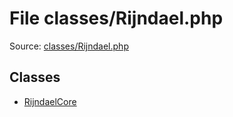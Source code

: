 File classes/Rijndael.php
=========

Source: [classes/Rijndael.php](https://github.com/PrestaShop/PrestaShop/blob/1.5.0.13/classes/Rijndael.php)


Classes
-------

* [RijndaelCore](class.RijndaelCore.md)

